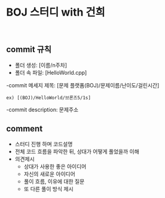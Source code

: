 # BOJ 스터디 with 건희
<br/>


## commit 규칙
- 폴더 생성: [이름/n주차] 
- 폴더 속 파일: [HelloWorld.cpp]

-commit 메세지 제목: [문제 플랫폼(BOJ)/문제이름/난이도/걸린시간]
```
ex) [(BOJ)/HelloWorld/브론즈5/1s]
```
-commit description: 문제주소

## comment
- 스터디 진행 하며 코드설명
- 전체 코드 흐름을 파악한 뒤, 상대가 어떻게 풀었을까 이해
- 의견제시
  -   상대가 사용한 좋은 아이디어
  -   자신의 새로운 아이디어
  -   풀이 흐름, 이유에 대한 질문
  -   또 다른 풀이 방식 제시
